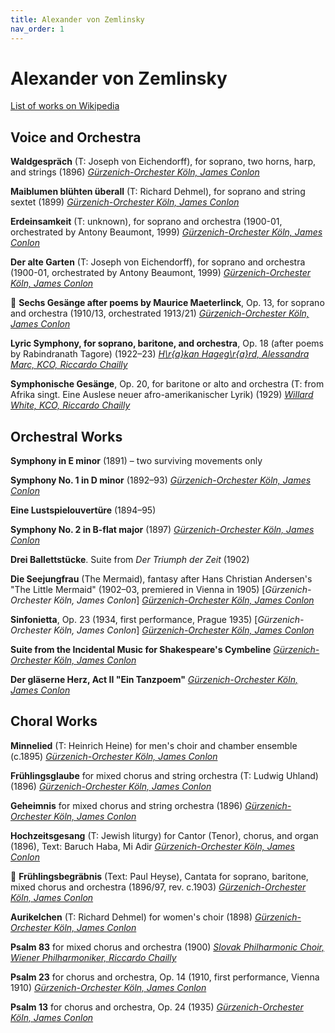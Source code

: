 ```yaml
---
title: Alexander von Zemlinsky
nav_order: 1
---
```


# Alexander von Zemlinsky

[List of works on Wikipedia](https://en.wikipedia.org/wiki/List_of_compositions_by_Alexander_von_Zemlinsky)

## Voice and Orchestra

**Waldgespräch** (T: Joseph von Eichendorff), for soprano, two horns, harp, and strings (1896) [*Gürzenich-Orchester Köln, James Conlon*](https://tidal.com/browse/album/1444238)

**Maiblumen blühten überall** (T: Richard Dehmel), for soprano and string sextet (1899) [*Gürzenich-Orchester Köln, James Conlon*](https://tidal.com/browse/album/1444238)

**Erdeinsamkeit** (T: unknown), for soprano and orchestra (1900-01, orchestrated by Antony Beaumont, 1999) [*Gürzenich-Orchester Köln, James Conlon*](https://tidal.com/browse/album/1444238)

**Der alte Garten** (T: Joseph von Eichendorff), for soprano and orchestra (1900-01, orchestrated by Antony Beaumont, 1999) [*Gürzenich-Orchester Köln, James Conlon*](https://tidal.com/browse/album/1444238)

:gem: **Sechs Gesänge after poems by Maurice Maeterlinck**, Op. 13, for soprano and orchestra (1910/13, orchestrated 1913/21) [*Gürzenich-Orchester Köln, James Conlon*](https://tidal.com/browse/album/1444238)

**Lyric Symphony, for soprano, baritone, and orchestra**, Op. 18 (after poems by Rabindranath Tagore) (1922–23) [*H\r{a}kan 
Hageg\r{a}rd, Alessandra Marc, KCO, Riccardo Chailly*](https://tidal.com/browse/album/50609998)

**Symphonische Gesänge**, Op. 20, for baritone or alto and orchestra (T: from Afrika singt. Eine Auslese neuer afro-amerikanischer Lyrik) (1929) [*Willard White, KCO, Riccardo Chailly*](https://tidal.com/browse/album/50609998)

## Orchestral Works

**Symphony in E minor** (1891) – two surviving movements only

**Symphony No. 1 in D minor** (1892–93) [*Gürzenich-Orchester Köln, James Conlon*](https://tidal.com/browse/album/1510815)

**Eine Lustspielouvertüre** (1894–95)

**Symphony No. 2 in B-flat major** (1897) [*Gürzenich-Orchester Köln, James Conlon*](https://tidal.com/browse/album/1510815)

**Drei Ballettstücke**. Suite from *Der Triumph der Zeit* (1902)

**Die Seejungfrau** (The Mermaid), fantasy after Hans Christian Andersen's "The Little Mermaid" (1902–03, premiered in Vienna in 1905) [*Gürzenich-Orchester Köln, James Conlon*] [*Gürzenich-Orchester Köln, James Conlon*](https://tidal.com/browse/album/198567846?u)

**Sinfonietta**, Op. 23 (1934, first performance, Prague 1935) [*Gürzenich-Orchester Köln, James Conlon*] [*Gürzenich-Orchester Köln, James Conlon*](https://tidal.com/browse/album/198567846?u)

**Suite from the Incidental Music for Shakespeare's Cymbeline** [*Gürzenich-Orchester Köln, James Conlon*](https://tidal.com/browse/album/197986402)

**Der gläserne Herz, Act II "Ein Tanzpoem"** [*Gürzenich-Orchester Köln, James Conlon*](https://tidal.com/browse/album/197986402)

## Choral Works

**Minnelied** (T: Heinrich Heine) for men's choir and chamber ensemble (c.1895) [*Gürzenich-Orchester Köln, James Conlon*](https://tidal.com/browse/album/1443927)

**Frühlingsglaube** for mixed chorus and string orchestra (T: Ludwig Uhland) (1896) [*Gürzenich-Orchester Köln, James Conlon*](https://tidal.com/browse/album/1443927)

**Geheimnis** for mixed chorus and string orchestra (1896) [*Gürzenich-Orchester Köln, James Conlon*](https://tidal.com/browse/album/1443927)

**Hochzeitsgesang** (T: Jewish liturgy) for Cantor (Tenor), chorus, and organ (1896), Text: Baruch Haba, Mi Adir [*Gürzenich-Orchester Köln, James Conlon*](https://tidal.com/browse/album/1443927)

:gem: **Frühlingsbegräbnis** (Text: Paul Heyse), Cantata for soprano, baritone, mixed chorus and orchestra (1896/97, rev. c.1903) [*Gürzenich-Orchester Köln, James Conlon*](https://tidal.com/browse/album/1443927)

**Aurikelchen** (T: Richard Dehmel) for women's choir (1898) [*Gürzenich-Orchester Köln, James Conlon*](https://tidal.com/browse/album/1443927)

**Psalm 83** for mixed chorus and orchestra (1900) [*Slovak Philharmonic Choir, Wiener Philharmoniker, Riccardo Chailly*](https://tidal.com/browse/album/50609998)

**Psalm 23** for chorus and orchestra, Op. 14 (1910, first performance, Vienna 1910) [*Gürzenich-Orchester Köln, James Conlon*](https://tidal.com/browse/album/1443927)

**Psalm 13** for chorus and orchestra, Op. 24 (1935) [*Gürzenich-Orchester Köln, James Conlon*](https://tidal.com/browse/album/1443927)

